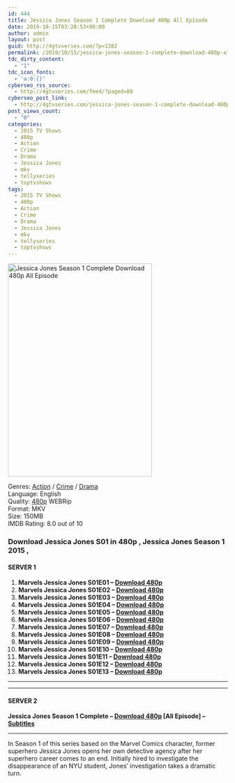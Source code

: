 ```yaml
---
id: 444
title: Jessica Jones Season 1 Complete Download 480p All Episode
date: 2019-10-15T03:28:53+00:00
author: admin
layout: post
guid: http://4gtvseries.com/?p=1382
permalink: /2019/10/15/jessica-jones-season-1-complete-download-480p-all-episode/
tdc_dirty_content:
  - "1"
tdc_icon_fonts:
  - 'a:0:{}'
cyberseo_rss_source:
  - http://4gtvseries.com/feed/?paged=80
cyberseo_post_link:
  - http://4gtvseries.com/jessica-jones-season-1-complete-download-480p-all-episode/
post_views_count:
  - "0"
categories:
  - 2015 TV Shows
  - 480p
  - Action
  - Crime
  - Drama
  - Jessica Jones
  - mkv
  - tellyseries
  - toptvshows
tags:
  - 2015 TV Shows
  - 480p
  - Action
  - Crime
  - Drama
  - Jessica Jones
  - mkv
  - tellyseries
  - toptvshows
---
```

<img loading="lazy" class="aligncenter" src="https://1.bp.blogspot.com/-o4LpF5EcX0g/XaU8U5Ze7xI/AAAAAAAAAg4/S74p_KLdSIk7VcWUAQzMtyZvfe1G8i_WACK4BGAYYCw/s1600/Jessica%2BJones%2BSeason%2B1.jpg" alt="Jessica Jones Season 1 Complete Download 480p All Episode" width="330" height="488" />

Genres:&nbsp;<a href="http://4gtvseries.com/tag/action/" data-wpel-link="internal">Action</a> / <a href="http://4gtvseries.com/tag/crime/" data-wpel-link="internal">Crime</a> /&nbsp;<a href="http://4gtvseries.com/tag/drama/" data-wpel-link="internal">Drama</a>  
Language: English  
Quality:&nbsp;<a href="http://4gtvseries.com/tag/480p/" data-wpel-link="internal">480p</a> WEBRip  
Format: MKV  
Size: 150MB  
IMDB Rating: 8.0 out of 10

### **Download Jessica Jones S01 in 480p , Jessica Jones Season 1 2015 ,&nbsp;**

#### <span><strong>SERVER 1</strong></span>

  1. **Marvels Jessica Jones S01E01 – <a href="http://slink.dl480p.xyz/XRM8g5jk" data-wpel-link="external" target="_blank" rel="nofollow external noopener noreferrer" class="wpel-icon-left"><i class="wpel-icon fa fa-download" aria-hidden="true"></i>Download 480p</a>**
  2. **Marvels Jessica Jones S01E02 – <a href="http://slink.dl480p.xyz/RKQXUkG" data-wpel-link="external" target="_blank" rel="nofollow external noopener noreferrer" class="wpel-icon-left"><i class="wpel-icon fa fa-download" aria-hidden="true"></i>Download 480p</a>**
  3. **Marvels Jessica Jones S01E03 – <a href="http://slink.dl480p.xyz/ZCFup5" data-wpel-link="external" target="_blank" rel="nofollow external noopener noreferrer" class="wpel-icon-left"><i class="wpel-icon fa fa-download" aria-hidden="true"></i>Download 480p</a>**
  4. **Marvels Jessica Jones S01E04 – <a href="http://slink.dl480p.xyz/XFJLFZRy" data-wpel-link="external" target="_blank" rel="nofollow external noopener noreferrer" class="wpel-icon-left"><i class="wpel-icon fa fa-download" aria-hidden="true"></i>Download 480p</a>**
  5. **Marvels Jessica Jones S01E05 – <a href="http://slink.dl480p.xyz/eyMklYLj" data-wpel-link="external" target="_blank" rel="nofollow external noopener noreferrer" class="wpel-icon-left"><i class="wpel-icon fa fa-download" aria-hidden="true"></i>Download 480p</a>**
  6. **Marvels Jessica Jones S01E06 – <a href="http://slink.dl480p.xyz/JEjmnT" data-wpel-link="external" target="_blank" rel="nofollow external noopener noreferrer" class="wpel-icon-left"><i class="wpel-icon fa fa-download" aria-hidden="true"></i>Download 480p</a>**
  7. **Marvels Jessica Jones S01E07 – <a href="http://slink.dl480p.xyz/m3D3s" data-wpel-link="external" target="_blank" rel="nofollow external noopener noreferrer" class="wpel-icon-left"><i class="wpel-icon fa fa-download" aria-hidden="true"></i>Download 480p</a>**
  8. **Marvels Jessica Jones S01E08 – <a href="http://slink.dl480p.xyz/Fc8fS" data-wpel-link="external" target="_blank" rel="nofollow external noopener noreferrer" class="wpel-icon-left"><i class="wpel-icon fa fa-download" aria-hidden="true"></i>Download 480p</a>**
  9. **Marvels Jessica Jones S01E09 – <a href="http://slink.dl480p.xyz/Nzoje0xm" data-wpel-link="external" target="_blank" rel="nofollow external noopener noreferrer" class="wpel-icon-left"><i class="wpel-icon fa fa-download" aria-hidden="true"></i>Download 480p</a>**
 10. **Marvels Jessica Jones S01E10 – <a href="http://slink.dl480p.xyz/4XUSYp5U" data-wpel-link="external" target="_blank" rel="nofollow external noopener noreferrer" class="wpel-icon-left"><i class="wpel-icon fa fa-download" aria-hidden="true"></i>Download 480p</a>**
 11. **Marvels Jessica Jones S01E11 – <a href="http://slink.dl480p.xyz/M4oTfc" data-wpel-link="external" target="_blank" rel="nofollow external noopener noreferrer" class="wpel-icon-left"><i class="wpel-icon fa fa-download" aria-hidden="true"></i>Download 480p</a>**
 12. **Marvels Jessica Jones S01E12 – <a href="http://slink.dl480p.xyz/Af3egUI" data-wpel-link="external" target="_blank" rel="nofollow external noopener noreferrer" class="wpel-icon-left"><i class="wpel-icon fa fa-download" aria-hidden="true"></i>Download 480p</a>**
 13. **Marvels Jessica Jones S01E13 – <a href="http://slink.dl480p.xyz/00Yn93In" data-wpel-link="external" target="_blank" rel="nofollow external noopener noreferrer" class="wpel-icon-left"><i class="wpel-icon fa fa-download" aria-hidden="true"></i>Download 480p</a>**

* * *

* * *

#### <span><strong>SERVER 2</strong></span>

**Jessica Jones Season 1 Complete – <a href="http://dl480p.xyz/1137/" data-wpel-link="external" target="_blank" rel="nofollow external noopener noreferrer" class="wpel-icon-left"><i class="wpel-icon fa fa-download" aria-hidden="true"></i>Download 480p</a> [All Episode] – <a href="https://subscene.com/subtitles/jessica-jones" data-wpel-link="external" target="_blank" rel="nofollow external noopener noreferrer" class="wpel-icon-left"><i class="wpel-icon fa fa-download" aria-hidden="true"></i>Subtitles</a>**

* * *

In Season 1 of this series based on the Marvel Comics character, former superhero Jessica Jones opens her own detective agency after her superhero career comes to an end. Initially hired to investigate the disappearance of an NYU student, Jones’ investigation takes a dramatic turn.

<div align="center">
</div>